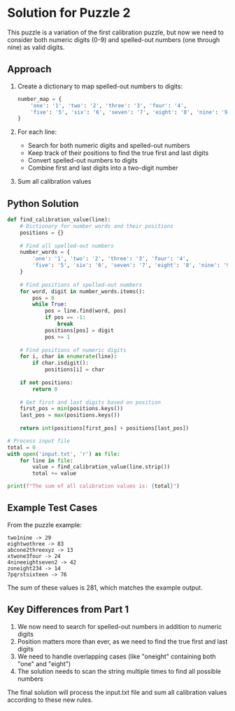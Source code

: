 # Solution for Puzzle 2

This puzzle is a variation of the first calibration puzzle, but now we need to consider both numeric digits (0-9) and spelled-out numbers (one through nine) as valid digits.

## Approach

1. Create a dictionary to map spelled-out numbers to digits:
   ```python
   number_map = {
       'one': '1', 'two': '2', 'three': '3', 'four': '4',
       'five': '5', 'six': '6', 'seven': '7', 'eight': '8', 'nine': '9'
   }
   ```

2. For each line:
   - Search for both numeric digits and spelled-out numbers
   - Keep track of their positions to find the true first and last digits
   - Convert spelled-out numbers to digits
   - Combine first and last digits into a two-digit number

3. Sum all calibration values

## Python Solution

```python
def find_calibration_value(line):
    # Dictionary for number words and their positions
    positions = {}
    
    # Find all spelled-out numbers
    number_words = {
        'one': '1', 'two': '2', 'three': '3', 'four': '4',
        'five': '5', 'six': '6', 'seven': '7', 'eight': '8', 'nine': '9'
    }
    
    # Find positions of spelled-out numbers
    for word, digit in number_words.items():
        pos = 0
        while True:
            pos = line.find(word, pos)
            if pos == -1:
                break
            positions[pos] = digit
            pos += 1
    
    # Find positions of numeric digits
    for i, char in enumerate(line):
        if char.isdigit():
            positions[i] = char
    
    if not positions:
        return 0
        
    # Get first and last digits based on position
    first_pos = min(positions.keys())
    last_pos = max(positions.keys())
    
    return int(positions[first_pos] + positions[last_pos])

# Process input file
total = 0
with open('input.txt', 'r') as file:
    for line in file:
        value = find_calibration_value(line.strip())
        total += value

print(f"The sum of all calibration values is: {total}")
```

## Example Test Cases

From the puzzle example:
```
two1nine -> 29
eightwothree -> 83
abcone2threexyz -> 13
xtwone3four -> 24
4nineeightseven2 -> 42
zoneight234 -> 14
7pqrstsixteen -> 76
```

The sum of these values is 281, which matches the example output.

## Key Differences from Part 1

1. We now need to search for spelled-out numbers in addition to numeric digits
2. Position matters more than ever, as we need to find the true first and last digits
3. We need to handle overlapping cases (like "oneight" containing both "one" and "eight")
4. The solution needs to scan the string multiple times to find all possible numbers

The final solution will process the input.txt file and sum all calibration values according to these new rules.